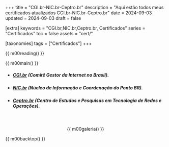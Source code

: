 +++
title = "CGI.br-NIC.br-Ceptro.br"
description = "Aqui estão todos meus certificados atualizados CGI.br-NIC.br-Ceptro.br"
date = 2024-09-03
updated = 2024-09-03
draft = false

[extra]
keywords = "CGI.br,NIC.br,Ceptro.br, Certificados"
series = "Certificados"
toc = false
assets = "cert/"

[taxonomies]
tags = ["Certificados"]
+++

{{ m00reading() }}

{{ m00main() }}

- ##### [CGI.br](https://cgi.br/) (Comitê Gestor da Internet no Brasil).

- ##### [NIC.br](https://nic.br/) (Núcleo de Informação e Coordenação do Ponto BR).

- ##### [Ceptro.br](https://ceptro.br/) (Centro de Estudos e Pesquisas em Tecnologia de Redes e Operações).

<br>
<div style="text-align: center;">

{{ m00galeria() }}
</div>

{{ m00backtop() }}
